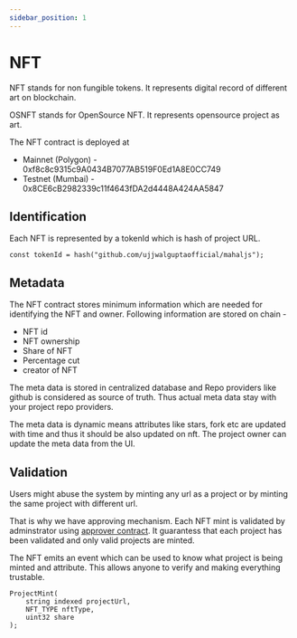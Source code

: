 ```yaml
---
sidebar_position: 1
---
```


# NFT 

NFT stands for non fungible tokens. It represents digital record of different art on blockchain. 

OSNFT stands for OpenSource NFT. It represents opensource project as art.

The NFT contract is deployed at 

* Mainnet (Polygon) - 0xf8c8c9315c9A0434B7077AB519F0Ed1A8E0CC749
* Testnet (Mumbai) - 0x8CE6cB2982339c11f4643fDA2d4448A424AA5847

## Identification

Each NFT is represented by a tokenId which is hash of project URL.

```
const tokenId = hash("github.com/ujjwalguptaofficial/mahaljs");
```

## Metadata

The NFT contract stores minimum information which are needed for identifying the NFT and owner. Following information are stored on chain - 

* NFT id
* NFT ownership 
* Share of NFT
* Percentage cut
* creator of NFT

The meta data is stored in centralized database and Repo providers like github is considered as source of truth. Thus actual meta data stay with your project repo providers.

The meta data is dynamic means attributes like stars, fork etc are updated with time and thus it should be also updated on nft. The project owner can update the meta data from the UI.

## Validation

Users might abuse the system by minting any url as a project or by minting the same project with different url.

That is why we have approving mechanism. Each NFT mint is validated by adminstrator using [approver contract](/components/approver). It guarantess that each project has been validated and only valid projects are minted.

The NFT emits an event which can be used to know what project is being minted and attribute. This allows anyone to verify and making everything trustable.

```
ProjectMint(
    string indexed projectUrl,
    NFT_TYPE nftType,
    uint32 share
);
```